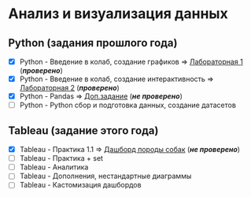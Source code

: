 # Анализ и визуализация данных
## Python (задания прошлого года)
- [x] Python - Введение в колаб, создание графиков => [Лабораторная 1](https://github.com/Gremler5442/colab-lab/blob/main/Python_Lab1colab.ipynb) (***проверено***)
- [x] Python - Введение в колаб, создание интерактивность => [Лабораторная 2](https://github.com/Gremler5442/colab-lab/blob/main/Python_Lab2colab.ipynb) (***проверено***)
- [x] Python - Pandas => [Доп.задание](https://github.com/Gremler5442/colab-lab/blob/main/Python_LabPandasColab.ipynb) (***не проверено***)
- [ ] Python - Python сбор и подготовка данных, создание датасетов
## Tableau (задание этого года)
- [x] Tableau - Практика 1.1 => [Дашборд породы собак](https://github.com/Gremler5442/colab-lab/blob/main/Tableau1_1.ipynb) (***не проверено***)
- [ ] Tableau - Практика + set
- [ ] Tableau - Аналитика
- [ ] Tableau - Дополнения, нестандартные диаграммы
- [ ] Tableau - Кастомизация дашбордов
